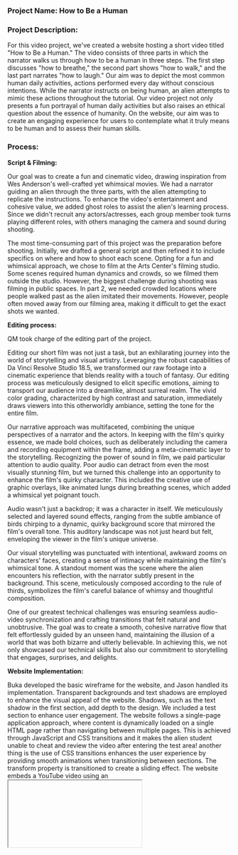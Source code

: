 ### **Project Name:** How to Be a Human

### **Project Description:**

For this video project, we've created a website hosting a short video titled "How to Be a Human." The video consists of three parts in which the narrator walks us through how to be a human in three steps. The first step discusses "how to breathe," the second part shows "how to walk," and the last part narrates "how to laugh." Our aim was to depict the most common human daily activities, actions performed every day without conscious intentions. While the narrator instructs on being human, an alien attempts to mimic these actions throughout the tutorial. Our video project not only presents a fun portrayal of human daily activities but also raises an ethical question about the essence of humanity. On the website, our aim was to create an engaging experience for users to contemplate what it truly means to be human and to assess their human skills.

### **Process:**

**Script & Filming:**

Our goal was to create a fun and cinematic video, drawing inspiration from Wes Anderson's well-crafted yet whimsical movies. We had a narrator guiding an alien through the three parts, with the alien attempting to replicate the instructions. To enhance the video's entertainment and cohesive value, we added ghost roles to assist the alien's learning process. Since we didn't recruit any actors/actresses, each group member took turns playing different roles, with others managing the camera and sound during shooting.

The most time-consuming part of this project was the preparation before shooting. Initially, we drafted a general script and then refined it to include specifics on where and how to shoot each scene. Opting for a fun and whimsical approach, we chose to film at the Arts Center's filming studio. Some scenes required human dynamics and crowds, so we filmed them outside the studio. However, the biggest challenge during shooting was filming in public spaces. In part 2, we needed crowded locations where people walked past as the alien imitated their movements. However, people often moved away from our filming area, making it difficult to get the exact shots we wanted.

**Editing process:**

QM took charge of the editing part of the project.

Editing our short film was not just a task, but an exhilarating journey into the world of storytelling and visual artistry. Leveraging the robust capabilities of Da Vinci Resolve Studio 18.5, we transformed our raw footage into a cinematic experience that blends reality with a touch of fantasy. Our editing process was meticulously designed to elicit specific emotions, aiming to transport our audience into a dreamlike, almost surreal realm. The vivid color grading, characterized by high contrast and saturation, immediately draws viewers into this otherworldly ambiance, setting the tone for the entire film.

Our narrative approach was multifaceted, combining the unique perspectives of a narrator and the actors. In keeping with the film's quirky essence, we made bold choices, such as deliberately including the camera and recording equipment within the frame, adding a meta-cinematic layer to the storytelling. Recognizing the power of sound in film, we paid particular attention to audio quality. Poor audio can detract from even the most visually stunning film, but we turned this challenge into an opportunity to enhance the film's quirky character. This included the creative use of graphic overlays, like animated lungs during breathing scenes, which added a whimsical yet poignant touch.

Audio wasn't just a backdrop; it was a character in itself. We meticulously selected and layered sound effects, ranging from the subtle ambiance of birds chirping to a dynamic, quirky background score that mirrored the film's overall tone. This auditory landscape was not just heard but felt, enveloping the viewer in the film's unique universe.

Our visual storytelling was punctuated with intentional, awkward zooms on characters' faces, creating a sense of intimacy while maintaining the film's whimsical tone. A standout moment was the scene where the alien encounters his reflection, with the narrator subtly present in the background. This scene, meticulously composed according to the rule of thirds, symbolizes the film's careful balance of whimsy and thoughtful composition.

One of our greatest technical challenges was ensuring seamless audio-video synchronization and crafting transitions that felt natural and unobtrusive. The goal was to create a smooth, cohesive narrative flow that felt effortlessly guided by an unseen hand, maintaining the illusion of a world that was both bizarre and utterly believable. In achieving this, we not only showcased our technical skills but also our commitment to storytelling that engages, surprises, and delights.

**Website Implementation:**

Buka developed the basic wireframe for the website, and Jason handled its implementation. Transparent backgrounds and text shadows are employed to enhance the visual appeal of the website. Shadows, such as the text shadow in the first section, add depth to the design. We included a test section to enhance user engagement. The website follows a single-page application approach, where content is dynamically loaded on a single HTML page rather than navigating between multiple pages. This is achieved through JavaScript and CSS transitions and it makes the alien student unable to cheat and review the video after entering the test area! another thing is the use of CSS transitions enhances the user experience by providing smooth animations when transitioning between sections. The transform property is transitioned to create a sliding effect. The website embeds a YouTube video using an <iframe>. The video is placed within a container to maintain its aspect ratio. We chose yellow, white, and black colors to match the whimsical and fun vibe of the video. It also fits in with the yellowish hue of the video.

**Quiz:**

Kyrie was responsible for the quiz part. Creating a quiz template was relatively simple, but developing a system to check submitted answers was a challenge. Initially, a direct comparison between the user's chosen answers and the correct ones was the method used. This approach did work; however, Kyrie decided to take a different approach due to the unnecessarily long code. He assigned values (from a to e) to each multiple choice after conducting some research. Once values were assigned, an array for the correct answers was created. The system then compared the selected choices to the answers, incrementing the score for each correct match.

### **Reflection/Evaluation:**

Reflecting on our project, "How to Be a Human," our primary goal was to create a video that was both entertaining and coherent. We're very content with how our project turned out. The video seamlessly blends humor and storytelling, ensuring a smooth and engaging experience. While the video offers a playful take on everyday human activities, the quiz component invites users to reflect more deeply on what it means to be human. It's this combination that allows users to engage in a fun exploration of humanity while also prompting introspection about the essence of being human. The journey from concept to execution was a collaborative effort that paid off. As a team, we strived for this balance, working diligently to infuse each scene with both laughter and coherence. It wasn't always easy, but seeing the final result makes the effort worthwhile. Some videos weren’t on point as we were new to working with the camera, but the editing and the cuts really made the raw video so much better than the original version. And our quiz does pretty well on prompting users to reflect on humanity, too.
